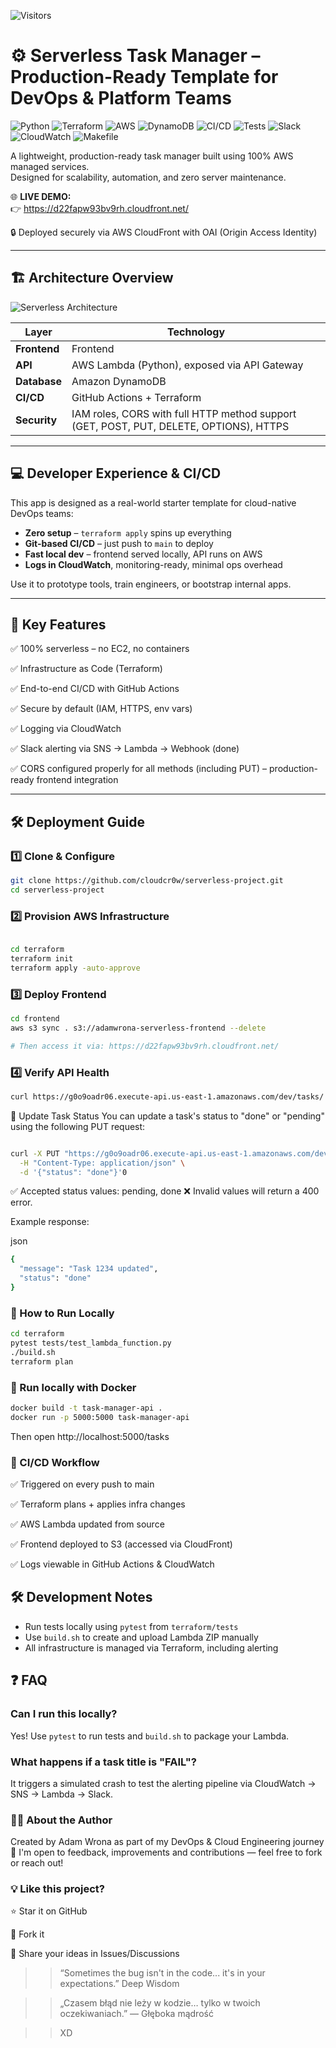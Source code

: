 ![Visitors](https://visitor-badge.laobi.icu/badge?page_id=cloudcr0w.sentiment-analyzer-devops)

# ⚙️ Serverless Task Manager – Production-Ready Template for DevOps & Platform Teams

![Python](https://img.shields.io/badge/Python-3.10-blue?logo=python)
![Terraform](https://img.shields.io/badge/Terraform-1.5%2B-623CE4?logo=terraform)
![AWS](https://img.shields.io/badge/AWS-Lambda-orange?logo=amazon-aws)
![DynamoDB](https://img.shields.io/badge/DB-DynamoDB-4053D6?logo=amazon-aws)
![CI/CD](https://img.shields.io/badge/GitHub_Actions-Automated-blue?logo=github-actions)
![Tests](https://img.shields.io/badge/Pytest-Covered-green?logo=pytest)
![Slack](https://img.shields.io/badge/Slack-Alerting-4A154B?logo=slack)
![CloudWatch](https://img.shields.io/badge/Observability-CloudWatch-informational?logo=amazon-aws)
![Makefile](https://img.shields.io/badge/Makefile-Supported-0277BD?logo=gnu)

A lightweight, production-ready task manager built using 100% AWS managed services.  
Designed for scalability, automation, and zero server maintenance.

🌐 **LIVE DEMO:**  
👉 https://d22fapw93bv9rh.cloudfront.net/

🔒 Deployed securely via AWS CloudFront with OAI (Origin Access Identity)

---

## 🏗 Architecture Overview

![Serverless Architecture](./serverless_task.png)

| Layer        | Technology                                                                             |
|--------------|----------------------------------------------------------------------------------------|
| **Frontend** | Frontend | HTML/CSS/JS (vanilla), hosted on Amazon S3 via CloudFront (HTTPS)           |
| **API**      | AWS Lambda (Python), exposed via API Gateway                                           |
| **Database** | Amazon DynamoDB                                                                        |
| **CI/CD**    | GitHub Actions + Terraform                                                             |
| **Security** | IAM roles, CORS with full HTTP method support (GET, POST, PUT, DELETE, OPTIONS), HTTPS |


---

## 💻 Developer Experience & CI/CD

This app is designed as a real-world starter template for cloud-native DevOps teams:

- **Zero setup** – `terraform apply` spins up everything  
- **Git-based CI/CD** – just push to `main` to deploy  
- **Fast local dev** – frontend served locally, API runs on AWS  
- **Logs in CloudWatch**, monitoring-ready, minimal ops overhead  

Use it to prototype tools, train engineers, or bootstrap internal apps.

---

## 🔑 Key Features

✅ 100% serverless – no EC2, no containers  

✅ Infrastructure as Code (Terraform)  

✅ End-to-end CI/CD with GitHub Actions  

✅ Secure by default (IAM, HTTPS, env vars)  

✅ Logging via CloudWatch  

✅ Slack alerting via SNS → Lambda → Webhook (done)

✅ CORS configured properly for all methods (including PUT) – production-ready frontend integration

---

## 🛠 Deployment Guide

### 1️⃣ Clone & Configure

```bash
git clone https://github.com/cloudcr0w/serverless-project.git
cd serverless-project
```

### 2️⃣ Provision AWS Infrastructure

```bash

cd terraform
terraform init
terraform apply -auto-approve
```

### 3️⃣ Deploy Frontend

```bash
cd frontend
aws s3 sync . s3://adamwrona-serverless-frontend --delete

# Then access it via: https://d22fapw93bv9rh.cloudfront.net/

```

### 4️⃣ Verify API Health

```bash
curl https://g0o9oadr06.execute-api.us-east-1.amazonaws.com/dev/tasks/
```

🔁 Update Task Status
You can update a task's status to "done" or "pending" using the following PUT request:

```bash

curl -X PUT "https://g0o9oadr06.execute-api.us-east-1.amazonaws.com/dev/tasks/<TASK_ID>" \
  -H "Content-Type: application/json" \
  -d '{"status": "done"}'0
```
✅ Accepted status values: pending, done
❌ Invalid values will return a 400 error.

Example response:

json

```bash
{
  "message": "Task 1234 updated",
  "status": "done"
}
```

### 🚀 How to Run Locally

```bash
cd terraform
pytest tests/test_lambda_function.py
./build.sh
terraform plan
```

### 🐳 Run locally with Docker

```bash
docker build -t task-manager-api .
docker run -p 5000:5000 task-manager-api
```

Then open http://localhost:5000/tasks


### 🔁 CI/CD Workflow

✅ Triggered on every push to main

✅ Terraform plans + applies infra changes

✅ AWS Lambda updated from source

✅ Frontend deployed to S3 (accessed via CloudFront)

✅ Logs viewable in GitHub Actions & CloudWatch

## 🛠️ Development Notes

- Run tests locally using `pytest` from `terraform/tests`
- Use `build.sh` to create and upload Lambda ZIP manually
- All infrastructure is managed via Terraform, including alerting

## ❓ FAQ

### Can I run this locally?
Yes! Use `pytest` to run tests and `build.sh` to package your Lambda.

### What happens if a task title is "FAIL"?
It triggers a simulated crash to test the alerting pipeline via CloudWatch → SNS → Lambda → Slack.


### 👨‍💻 About the Author
Created by Adam Wrona as part of my DevOps & Cloud Engineering journey 🚀
I'm open to feedback, improvements and contributions — feel free to fork or reach out!

### 💡 Like this project?

⭐ Star it on GitHub

🍴 Fork it

🧠 Share your ideas in Issues/Discussions



>> “Sometimes the bug isn't in the code... it's in your expectations.”
>> Deep Wisdom

>> „Czasem błąd nie leży w kodzie… tylko w twoich oczekiwaniach.”
>> — Głęboka mądrość

>> XD
